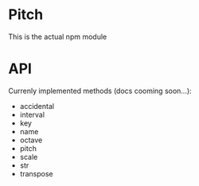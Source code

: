 # Pitch

This is the actual npm module

# API

Currenly implemented methods (docs cooming soon...):

- accidental
- interval
- key
- name
- octave
- pitch
- scale
- str
- transpose
